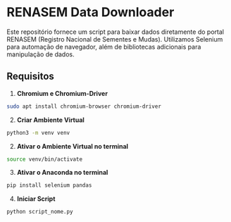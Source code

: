 # RENASEM Data Downloader

Este repositório fornece um script para baixar dados diretamente do portal RENASEM (Registro Nacional de Sementes e Mudas). Utilizamos Selenium para automação de navegador, além de bibliotecas adicionais para manipulação de dados.

## Requisitos

1. **Chromium e Chromium-Driver**  

```bash
sudo apt install chromium-browser chromium-driver
```

2. **Criar Ambiente Virtual**

```bash
python3 -m venv venv
```
2. **Ativar o Ambiente Virtual no terminal**

```bash
source venv/bin/activate
```

3. **Ativar o Anaconda no terminal**  
```bash
pip install selenium pandas
```

4. **Iniciar Script**  
```bash
python script_nome.py
```
